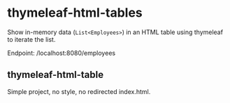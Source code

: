 # thymeleaf-html-tables
Show in-memory data (`List<Employees>`) in an HTML table using thymeleaf to iterate the list.  

Endpoint: /localhost:8080/employees

## thymeleaf-html-table
Simple project, no style, no redirected index.html.  